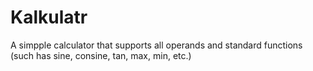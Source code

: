 # Kalkulatr
A simpple calculator that supports all operands and standard functions (such has sine, consine, tan, max, min, etc.)
